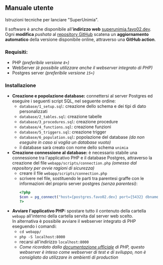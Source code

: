 ## Manuale utente

Istruzioni tecniche per lanciare "SuperUnimia".

Il software è anche disponibile all'**indirizzo web** [superunimia.favo02.dev](https://superunimia.favo02.dev).\
Ogni **modifica** _pushata_ al [repository GitHub](https://github.com/Favo02/super-unimia) scatena un **aggiornamento automatico** della versione disponibile online, attraverso una **GitHub action**.

### Requisiti:

- PHP _(preferibile versione `8+`)_
- WebServer _(è possibile utilizzare anche il webserver integrato di PHP)_
- Postgres server _(preferibile versione `15+`)_

### Installazione

- **Creazione e popolazione database:** connettersi al server Postgres ed eseguire i seguenti script SQL, nel seguente ordine:
  - `database/1_setup.sql`: creazione dello schema e dei tipi di dato personalizzati
  - `database/2_tables.sql`: creazione tabelle
  - `database/3_procedures.sql`: creazione procedure
  - `database/4_functions.sql`: creazione funzioni
  - `database/5_triggers.sql`: creazione trigger
  - `database/6_population.sql`: popolazione del database _(da non eseguire in caso si voglia un database vuoto)_
  - il database sarà creato con nome dello schema `unimia`
- **Creazione connessione al database:** è necessario stabile una connessione tra l'applicativo PHP e il database Postgres, attraverso la creazione del file `webapp/scripts/connection.php` _(omesso dal repository per ovvie ragioni di sicurezza)_
  - creare il file `webapp/scripts/connection.php`
  - scrivere nel file, sostituendo le parti tra parentesi graffe con le informazioni del proprio server postgres _(senza parentesi)_:
    ```php
    <?php
    $con = pg_connect("host={postgres.favo02.dev} port={5432} dbname={unimia} user={user} password={password}");
    ?>
    ```
- **Avviare l'applicativo PHP:** spostare tutto il contenuto della cartella `webapp` all'interno della cartella servita dal server web scelto.\
In alternativa è possibile avviare il webserver integrato di PHP eseguendo i comandi:
  - `cd webapp/`
  - `php -S localhost:8000`
  - recarsi all'indirizzo `localhost:8000`
  - _Come ricordato dalla [documentazione ufficiale](https://www.php.net/manual/en/features.commandline.webserver.php) di PHP, questo webserver è inteso come webserver di test e di sviluppo, non è consigliato da utilizzare in ambienti di production_


